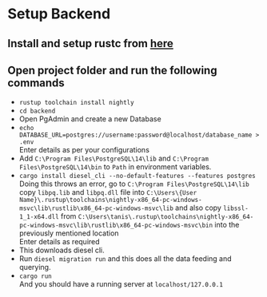 # Setup Backend
## Install and setup rustc from [here](https://www.rust-lang.org/tools/install)
## Open project folder and run the following commands
- `rustup toolchain install nightly`
- `cd backend`
- Open PgAdmin and create a new Database
- `echo DATABASE_URL=postgres://username:password@localhost/database_name > .env`\
Enter details as per your configurations
- Add `C:\Program Files\PostgreSQL\14\lib` and `C:\Program Files\PostgreSQL\14\bin` to `Path` in environment variables. 
- `cargo install diesel_cli --no-default-features --features postgres` \
Doing this throws an error, go to `C:\Program Files\PostgreSQL\14\lib` copy `libpq.lib` and `libpq.dll` file into `C:\Users\{User Name}\.rustup\toolchains\nightly-x86_64-pc-windows-msvc\lib\rustlib\x86_64-pc-windows-msvc\lib` and also copy `libssl-1_1-x64.dll` from `C:\Users\tanis\.rustup\toolchains\nightly-x86_64-pc-windows-msvc\lib\rustlib\x86_64-pc-windows-msvc\bin` into the previously mentioned location \
Enter details as required
- This downloads diesel cli.
- Run `diesel migration run` and this does all the data feeding and querying.
- `cargo run` \
And you should have a running server at `localhost/127.0.0.1`

